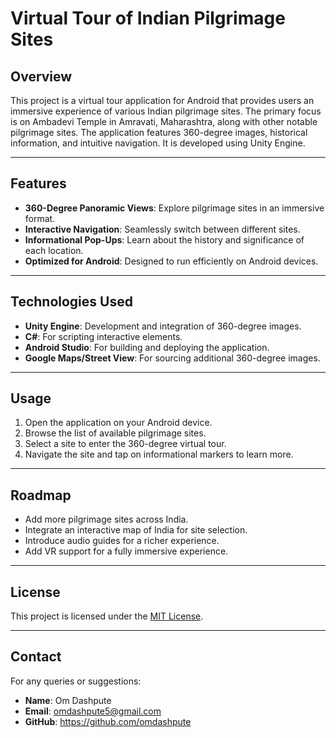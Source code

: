 # Virtual Tour of Indian Pilgrimage Sites

## Overview
This project is a virtual tour application for Android that provides users an immersive experience of various Indian pilgrimage sites. The primary focus is on Ambadevi Temple in Amravati, Maharashtra, along with other notable pilgrimage sites. The application features 360-degree images, historical information, and intuitive navigation. It is developed using Unity Engine.

---

## Features
- **360-Degree Panoramic Views**: Explore pilgrimage sites in an immersive format.
- **Interactive Navigation**: Seamlessly switch between different sites.
- **Informational Pop-Ups**: Learn about the history and significance of each location.
- **Optimized for Android**: Designed to run efficiently on Android devices.

---

## Technologies Used
- **Unity Engine**: Development and integration of 360-degree images.
- **C#**: For scripting interactive elements.
- **Android Studio**: For building and deploying the application.
- **Google Maps/Street View**: For sourcing additional 360-degree images.

---

## Usage
1. Open the application on your Android device.
2. Browse the list of available pilgrimage sites.
3. Select a site to enter the 360-degree virtual tour.
4. Navigate the site and tap on informational markers to learn more.

---

## Roadmap
- Add more pilgrimage sites across India.
- Integrate an interactive map of India for site selection.
- Introduce audio guides for a richer experience.
- Add VR support for a fully immersive experience.

---

## License
This project is licensed under the [MIT License](https://opensource.org/licenses/MIT).

---

## Contact
For any queries or suggestions:
- **Name**: Om Dashpute
- **Email**: omdashpute5@gmail.com 
- **GitHub**: https://github.com/omdashpute
